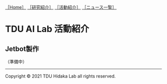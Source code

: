 [1]: /
[2]: /research/
[3]: /activity/
[4]: /news/
[［Home］][1] [［研究紹介］][2] [［活動紹介］][3] [［ニュース一覧］][4]

# TDU AI Lab 活動紹介

## Jetbot製作

（準備中）


---
Copyright &copy; 2021 TDU Hidaka Lab all rights reserved. 
